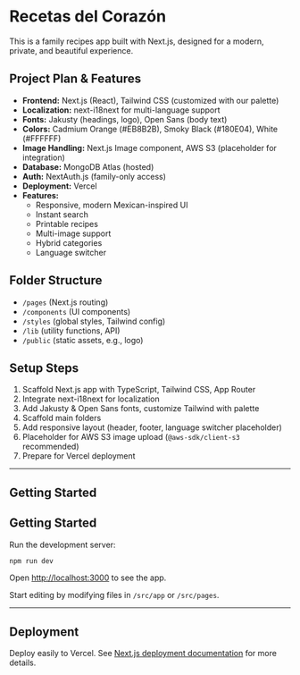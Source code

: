 # Recetas del Corazón

This is a family recipes app built with Next.js, designed for a modern, private, and beautiful experience.

## Project Plan & Features

- **Frontend:** Next.js (React), Tailwind CSS (customized with our palette)
- **Localization:** next-i18next for multi-language support
- **Fonts:** Jakusty (headings, logo), Open Sans (body text)
- **Colors:** Cadmium Orange (#EB8B2B), Smoky Black (#180E04), White (#FFFFFF)
- **Image Handling:** Next.js Image component, AWS S3 (placeholder for integration)
- **Database:** MongoDB Atlas (hosted)
- **Auth:** NextAuth.js (family-only access)
- **Deployment:** Vercel
- **Features:**
  - Responsive, modern Mexican-inspired UI
  - Instant search
  - Printable recipes
  - Multi-image support
  - Hybrid categories
  - Language switcher

## Folder Structure

- `/pages` (Next.js routing)
- `/components` (UI components)
- `/styles` (global styles, Tailwind config)
- `/lib` (utility functions, API)
- `/public` (static assets, e.g., logo)

## Setup Steps

1. Scaffold Next.js app with TypeScript, Tailwind CSS, App Router
2. Integrate next-i18next for localization
3. Add Jakusty & Open Sans fonts, customize Tailwind with palette
4. Scaffold main folders
5. Add responsive layout (header, footer, language switcher placeholder)
6. Placeholder for AWS S3 image upload (`@aws-sdk/client-s3` recommended)
7. Prepare for Vercel deployment

---

## Getting Started

## Getting Started

Run the development server:

```bash
npm run dev
```

Open [http://localhost:3000](http://localhost:3000) to see the app.

Start editing by modifying files in `/src/app` or `/src/pages`.

---

## Deployment

Deploy easily to Vercel. See [Next.js deployment documentation](https://nextjs.org/docs/app/building-your-application/deploying) for more details.
